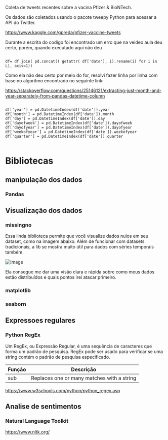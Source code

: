 Coleta de tweets recentes sobre a vacina Pfizer & BioNTech.

Os dados são coletados usando o pacote tweepy Python para acessar a API do Twitter.

https://www.kaggle.com/gpreda/pfizer-vaccine-tweets

Durante a escrita do codigo foi encontrado um erro que na veideo aula deu certo, porém, quando executado aqui não deu

<code>
df= df.join( pd.concat(( getattr( df['date'], i).rename(i) for i in L), axis=1))
</code>

Como ela não deu certo por meio do for, resolvi fazer linha por linha com base no algoritmo encontrado no seguinte link:

https://stackoverflow.com/questions/25146121/extracting-just-month-and-year-separately-from-pandas-datetime-column


<code>
df['year'] = pd.DatetimeIndex(df['date']).year
df['month'] = pd.DatetimeIndex(df['date']).month
df['day'] = pd.DatetimeIndex(df['date']).day
df['dayofweek'] = pd.DatetimeIndex(df['date']).dayofweek
df['dayofyear'] = pd.DatetimeIndex(df['date']).dayofyear
df['weekofyear'] = pd.DatetimeIndex(df['date']).weekofyear
df['quarter'] = pd.DatetimeIndex(df['date']).quarter
 </code>



# Bibliotecas
## manipulação dos dados
### Pandas


## Visualização dos dados
### missingno
Essa linda biblioteca permite que você visualize dados nulos em seu dataset, como na imagem abaixo. Além de funcionar com datasets tradicionais, a lib se mostra muito útil para dados com séries temporais também.

![image](https://user-images.githubusercontent.com/29488124/118506825-0cf3f980-b704-11eb-9c7e-a1221a6395b1.png)

Ela consegue me dar uma visão clara e rápida sobre como meus dados estão distribuídos e quais pontos irei atacar primeiro.

### matplotlib
### seaborn


## Expressoes regulares
### Python RegEx
Um RegEx, ou Expressão Regular, é uma sequência de caracteres que forma um padrão de pesquisa. RegEx pode ser usado para verificar se uma string contém o padrão de pesquisa especificado.

Função | Descrição
--------- | ------
sub     | Replaces one or many matches with a string

	
https://www.w3schools.com/python/python_regex.asp


## Analise de sentimentos
### Natural Language Toolkit

https://www.nltk.org/
